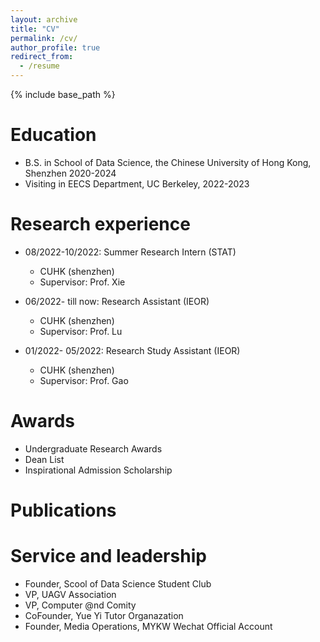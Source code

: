 ```yaml
---
layout: archive
title: "CV"
permalink: /cv/
author_profile: true
redirect_from:
  - /resume
---
```


{% include base_path %}

Education
======
* B.S. in School of Data Science, the Chinese University of Hong Kong, Shenzhen 2020-2024
* Visiting in EECS Department, UC Berkeley, 2022-2023

Research experience
======
* 08/2022-10/2022: Summer Research Intern (STAT)
  * CUHK (shenzhen)
  * Supervisor: Prof. Xie 

* 06/2022- till now: Research Assistant (IEOR)
  * CUHK (shenzhen)
  * Supervisor: Prof. Lu
* 01/2022- 05/2022: Research Study Assistant (IEOR)
  * CUHK (shenzhen)
  * Supervisor: Prof. Gao

Awards
======
* Undergraduate Research Awards
* Dean List
* Inspirational Admission Scholarship

Publications
======
 

  

  
Service and leadership
======
* Founder, Scool of Data Science Student Club
* VP, UAGV Association
* VP, Computer @nd Comity
* CoFounder, Yue Yi Tutor Organazation
* Founder, Media Operations, MYKW Wechat Official Account
